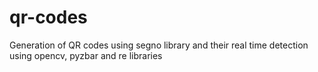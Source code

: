# qr-codes
Generation of QR codes using segno library and their real time detection using opencv, pyzbar and re libraries
